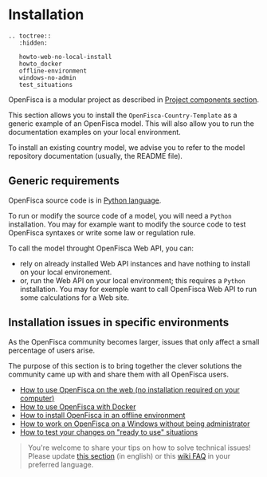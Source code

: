 # <i class="fas fa-cogs"></i> Installation

```eval_rst
.. toctree::
   :hidden:

   howto-web-no-local-install
   howto_docker
   offline-environment
   windows-no-admin
   test_situations
```

OpenFisca is a modular project as described in [Project components section](./../projectcomponents.md).

This section allows you to install the `OpenFisca-Country-Template` as a generic example of an OpenFisca model. This will also allow you to run the documentation examples on your local environment.

To install an existing country model, we advise you to refer to the model repository documentation (usually, the README file). 

## Generic requirements

OpenFisca source code is in [Python language](https://www.python.org/). 

To run or modify the source code of a model, you will need a `Python` installation.
You may for example want to modify the source code to test OpenFisca syntaxes or write some law or regulation rule.  

To call the model throught OpenFisca Web API, you can:
* rely on already installed Web API instances and have nothing to install on your local environement.
* or, run the Web API on your local environment; this requires a `Python` installation.
You may for exemple want to call OpenFisca Web API to run some calculations for a Web site.

## Installation issues in specific environments

As the OpenFisca community becomes larger, issues that only affect a small percentage of users arise.

The purpose of this section is to bring together the clever solutions the community came up with and share them with all OpenFisca users.

- [How to use OpenFisca on the web (no installation required on your computer)](./howto-web-no-local-install.md)
- [How to use OpenFisca with Docker](./howto_docker.md)
- [How to install OpenFisca in an offline environment](./offline-environment.md)
- [How to work on OpenFisca on a Windows without being administrator](./windows-no-admin.md)
- [How to test your changes on "ready to use" situations](./test_situations.md)

> You're welcome to share your tips on how to solve technical issues! Please update [this section](https://github.com/openfisca/openfisca-doc/edit/master/recipes.md) (in english) or this [wiki FAQ](https://github.com/openfisca/tutorial/wiki) in your preferred language.
